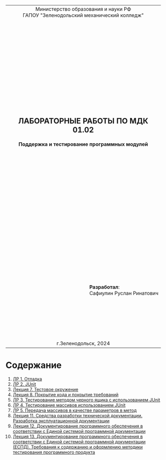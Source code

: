 <table style="width: 100%;">
  <tr>
    <td style="text-align: center; border: none;"> 
        Министерство образования и науки РФ <br/>
        ГАПОУ "Зеленодольский механический колледж"
    </td>
  </tr>
  <tr>
    <td style="text-align: center; border: none; height: 45em;">
        <h2>
            ЛАБОРАТОРНЫЕ РАБОТЫ ПО МДК 01.02
        </h2>
<h4>
            Поддержка и тестирование программных модулей
        </h4>
    </td>
  </tr>
  <tr>
    <td style="text-align: right; border: none; height: 20em;">
        <div style="float: right;" align="left">
            <b>Разработал</b>: <br/>
            Сафиулин Руслан Ринатович
        </div>
    </td>
  </tr>
  <tr>
    <td style="text-align: center; border: none; height: 1em;">
        г.Зеленодольск, 2024
    </td>
  </tr>
</table>

<div style="page-break-after: always;"></div>

# Содержание



1. [ЛР 1. Отладка](LR1/LR_1.MD)
2. [ЛР 2. JUnit](LR2/LR_2.MD)
3. [Лекция 7. Тестовое окружение](LECTURE7.MD)
4. [Лекция 8. Покрытие кода и покрытие требований](LECTURE8.MD)
5. [ЛР 3. Тестирование методом черного ящика с использованием JUnit](LR3/LR_3.MD)
6. [ЛР 4. Тестирование массивов использованием JUnit](LR4/LR_4.MD)
7. [ЛР 5. Передача массивов в качестве параметров в метод](LR5/LR_5.MD)
8. [Лекция 11. Средства разработки технической документации. Разработка эксплуатационной документации](LECTURE11.MD)
9. [Лекция 12. Документирование программного обеспечения в соответствии с Единой системой программной документации](LECTURE12.MD)
10. [Лекция 13. Документирование программного обеспечения в соответствии с Единой системой программной документации (ЕСПД). Требования к содержанию и оформлению методики тестирования программного продукта](#LECTURE13.MD)


